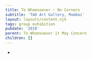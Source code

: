 ```yaml
---
title: To Whomsoever ~ No Corners
subtitle: 'TAO Art Gallery, Mumbai'
layout: layouts/content.njk
tags: group exhibition
pubdate: '2018'
parent: To Whomsoever it May Concern
children: []
---
```

*

